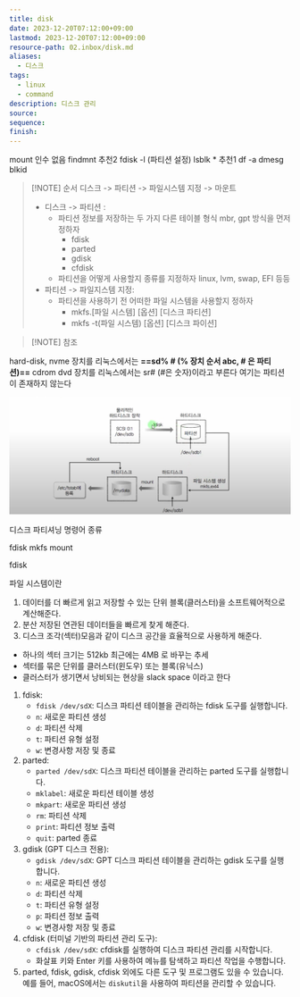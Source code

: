 ```yaml
---
title: disk
date: 2023-12-20T07:12:00+09:00
lastmod: 2023-12-20T07:12:00+09:00
resource-path: 02.inbox/disk.md
aliases:
  - 디스크
tags:
  - linux
  - command
description: 디스크 관리
source: 
sequence: 
finish: 
---
```

mount 인수 없음
findmnt 추천2
fdisk -l (파티션 설정)
lsblk * 추천1
df -a 
dmesg
blkid


> [!NOTE] 순서
> 디스크 -> 파티션 -> 파일시스템 지정 -> 마운트
> - 디스크 -> 파티션 : 
> 	- 파티션 정보를 저장하는 두 가지 다른 테이블 형식 mbr, gpt 방식을 먼저 정하자
> 		- fdisk
> 		- parted
> 		- gdisk
> 		- cfdisk
> 	- 파티션을 어떻게 사용할지 종류를 지정하자 linux, lvm, swap, EFI 등등
> - 파티션 -> 파일지스템 지정: 
> 	- 파티션을 사용하기 전 어떠한 파일 시스템을 사용할지 정하자
> 		- mkfs.\[파일 시스템] \[옵션] \[디스크 파티션]
> 		- mkfs -t(파일 시스템) \[옵션] \[디스크 파이션]
> 


> [!NOTE] 참조
> 
hard-disk, nvme 장치를 리눅스에서는 **==sd% # (% 장치 순서 abc, \# 은 파티션)==**
cdrom dvd 장치를 리눅스에서는 sr# (#은 숫자)이라고 부른다 여기는 파티션이 존재하지 않는다


![2023-06-25_123904](../08.media/20230625123904.png)

  

디스크 파티셔닝 명령어 종류

fdisk mkfs mount

fdisk

  
파일 시스템이란
1. 데이터를 더 빠르게 읽고 저장할 수 있는 단위 블록(클러스터)을 소프트웨어적으로 계산해준다.
2. 분산 저장된 연관된 데이터들을 빠르게 찾게 해준다.
3. 디스크 조각(섹터)모음과 같이 디스크 공간을 효율적으로 사용하게 해준다.
- 하나의 섹터 크기는 512kb 최근에는 4MB 로 바꾸는 추세
- 섹터를 묶은 단위를 클러스터(윈도우) 또는 블록(유닉스)
- 클러스터가 생기면서 낭비되는 현상을 slack space 이라고 한다




1. fdisk:
    - `fdisk /dev/sdX`: 디스크 파티션 테이블을 관리하는 fdisk 도구를 실행합니다.
    - `n`: 새로운 파티션 생성
    - `d`: 파티션 삭제
    - `t`: 파티션 유형 설정
    - `w`: 변경사항 저장 및 종료
2. parted:
    - `parted /dev/sdX`: 디스크 파티션 테이블을 관리하는 parted 도구를 실행합니다.
    - `mklabel`: 새로운 파티션 테이블 생성
    - `mkpart`: 새로운 파티션 생성
    - `rm`: 파티션 삭제
    - `print`: 파티션 정보 출력
    - `quit`: parted 종료
3. gdisk (GPT 디스크 전용):
    - `gdisk /dev/sdX`: GPT 디스크 파티션 테이블을 관리하는 gdisk 도구를 실행합니다.
    - `n`: 새로운 파티션 생성
    - `d`: 파티션 삭제
    - `t`: 파티션 유형 설정
    - `p`: 파티션 정보 출력
    - `w`: 변경사항 저장 및 종료
4. cfdisk (터미널 기반의 파티션 관리 도구):
    - `cfdisk /dev/sdX`: cfdisk를 실행하여 디스크 파티션 관리를 시작합니다.
    - 화살표 키와 Enter 키를 사용하여 메뉴를 탐색하고 파티션 작업을 수행합니다.
5. parted, fdisk, gdisk, cfdisk 외에도 다른 도구 및 프로그램도 있을 수 있습니다. 예를 들어, macOS에서는 `diskutil`을 사용하여 파티션을 관리할 수 있습니다.